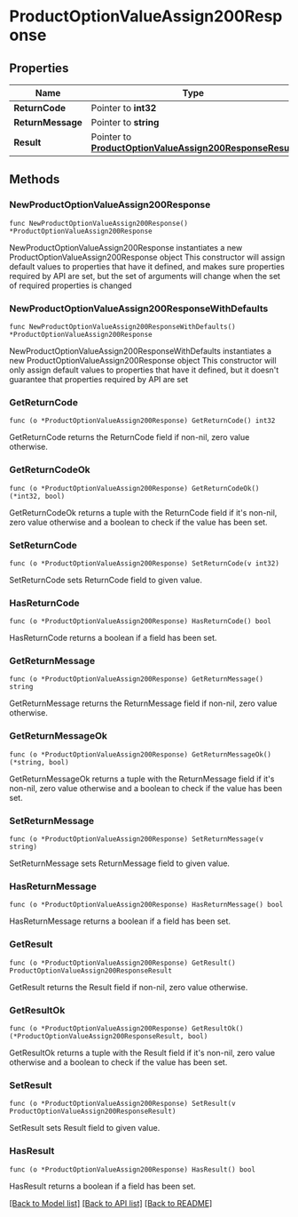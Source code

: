 # ProductOptionValueAssign200Response

## Properties

Name | Type | Description | Notes
------------ | ------------- | ------------- | -------------
**ReturnCode** | Pointer to **int32** |  | [optional] 
**ReturnMessage** | Pointer to **string** |  | [optional] 
**Result** | Pointer to [**ProductOptionValueAssign200ResponseResult**](ProductOptionValueAssign200ResponseResult.md) |  | [optional] 

## Methods

### NewProductOptionValueAssign200Response

`func NewProductOptionValueAssign200Response() *ProductOptionValueAssign200Response`

NewProductOptionValueAssign200Response instantiates a new ProductOptionValueAssign200Response object
This constructor will assign default values to properties that have it defined,
and makes sure properties required by API are set, but the set of arguments
will change when the set of required properties is changed

### NewProductOptionValueAssign200ResponseWithDefaults

`func NewProductOptionValueAssign200ResponseWithDefaults() *ProductOptionValueAssign200Response`

NewProductOptionValueAssign200ResponseWithDefaults instantiates a new ProductOptionValueAssign200Response object
This constructor will only assign default values to properties that have it defined,
but it doesn't guarantee that properties required by API are set

### GetReturnCode

`func (o *ProductOptionValueAssign200Response) GetReturnCode() int32`

GetReturnCode returns the ReturnCode field if non-nil, zero value otherwise.

### GetReturnCodeOk

`func (o *ProductOptionValueAssign200Response) GetReturnCodeOk() (*int32, bool)`

GetReturnCodeOk returns a tuple with the ReturnCode field if it's non-nil, zero value otherwise
and a boolean to check if the value has been set.

### SetReturnCode

`func (o *ProductOptionValueAssign200Response) SetReturnCode(v int32)`

SetReturnCode sets ReturnCode field to given value.

### HasReturnCode

`func (o *ProductOptionValueAssign200Response) HasReturnCode() bool`

HasReturnCode returns a boolean if a field has been set.

### GetReturnMessage

`func (o *ProductOptionValueAssign200Response) GetReturnMessage() string`

GetReturnMessage returns the ReturnMessage field if non-nil, zero value otherwise.

### GetReturnMessageOk

`func (o *ProductOptionValueAssign200Response) GetReturnMessageOk() (*string, bool)`

GetReturnMessageOk returns a tuple with the ReturnMessage field if it's non-nil, zero value otherwise
and a boolean to check if the value has been set.

### SetReturnMessage

`func (o *ProductOptionValueAssign200Response) SetReturnMessage(v string)`

SetReturnMessage sets ReturnMessage field to given value.

### HasReturnMessage

`func (o *ProductOptionValueAssign200Response) HasReturnMessage() bool`

HasReturnMessage returns a boolean if a field has been set.

### GetResult

`func (o *ProductOptionValueAssign200Response) GetResult() ProductOptionValueAssign200ResponseResult`

GetResult returns the Result field if non-nil, zero value otherwise.

### GetResultOk

`func (o *ProductOptionValueAssign200Response) GetResultOk() (*ProductOptionValueAssign200ResponseResult, bool)`

GetResultOk returns a tuple with the Result field if it's non-nil, zero value otherwise
and a boolean to check if the value has been set.

### SetResult

`func (o *ProductOptionValueAssign200Response) SetResult(v ProductOptionValueAssign200ResponseResult)`

SetResult sets Result field to given value.

### HasResult

`func (o *ProductOptionValueAssign200Response) HasResult() bool`

HasResult returns a boolean if a field has been set.


[[Back to Model list]](../README.md#documentation-for-models) [[Back to API list]](../README.md#documentation-for-api-endpoints) [[Back to README]](../README.md)


